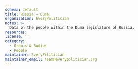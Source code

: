 ```yaml
---
schema: default
title: Russia — Duma
organization: EveryPolitician
notes: >-
  Data on the people within the Duma legislature of Russia.
resources:
license: ''
category:
  - Groups & Bodies
  - People
maintainer: EveryPolitician
maintainer_email: team@everypolitician.org
---
```

